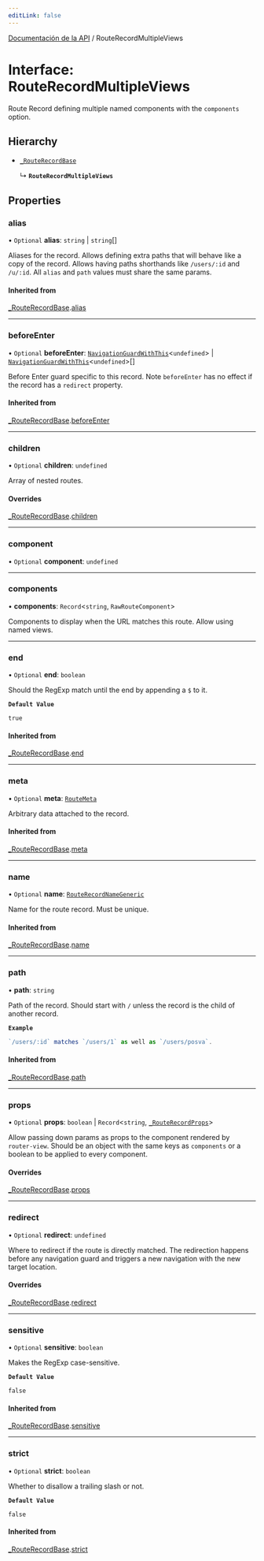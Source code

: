 ```yaml
---
editLink: false
---
```


[Documentación de la API](../index.md) / RouteRecordMultipleViews

# Interface: RouteRecordMultipleViews

Route Record defining multiple named components with the `components` option.

## Hierarchy

- [`_RouteRecordBase`](RouteRecordBase.md)

  ↳ **`RouteRecordMultipleViews`**

## Properties

### alias

• `Optional` **alias**: `string` \| `string`[]

Aliases for the record. Allows defining extra paths that will behave like a
copy of the record. Allows having paths shorthands like `/users/:id` and
`/u/:id`. All `alias` and `path` values must share the same params.

#### Inherited from

[\_RouteRecordBase](RouteRecordBase.md).[alias](RouteRecordBase.md#alias)

---

### beforeEnter

• `Optional` **beforeEnter**: [`NavigationGuardWithThis`](NavigationGuardWithThis.md)\<`undefined`\> \| [`NavigationGuardWithThis`](NavigationGuardWithThis.md)\<`undefined`\>[]

Before Enter guard specific to this record. Note `beforeEnter` has no
effect if the record has a `redirect` property.

#### Inherited from

[\_RouteRecordBase](RouteRecordBase.md).[beforeEnter](RouteRecordBase.md#beforeEnter)

---

### children

• `Optional` **children**: `undefined`

Array of nested routes.

#### Overrides

[\_RouteRecordBase](RouteRecordBase.md).[children](RouteRecordBase.md#children)

---

### component

• `Optional` **component**: `undefined`

---

### components

• **components**: `Record`\<`string`, `RawRouteComponent`\>

Components to display when the URL matches this route. Allow using named views.

---

### end

• `Optional` **end**: `boolean`

Should the RegExp match until the end by appending a `$` to it.

**`Default Value`**

`true`

#### Inherited from

[\_RouteRecordBase](RouteRecordBase.md).[end](RouteRecordBase.md#end)

---

### meta

• `Optional` **meta**: [`RouteMeta`](RouteMeta.md)

Arbitrary data attached to the record.

#### Inherited from

[\_RouteRecordBase](RouteRecordBase.md).[meta](RouteRecordBase.md#meta)

---

### name

• `Optional` **name**: [`RouteRecordNameGeneric`](../index.md#RouteRecordNameGeneric)

Name for the route record. Must be unique.

#### Inherited from

[\_RouteRecordBase](RouteRecordBase.md).[name](RouteRecordBase.md#name)

---

### path

• **path**: `string`

Path of the record. Should start with `/` unless the record is the child of
another record.

**`Example`**

```ts
`/users/:id` matches `/users/1` as well as `/users/posva`.
```

#### Inherited from

[\_RouteRecordBase](RouteRecordBase.md).[path](RouteRecordBase.md#path)

---

### props

• `Optional` **props**: `boolean` \| `Record`\<`string`, [`_RouteRecordProps`](../index.md#_RouteRecordProps)\>

Allow passing down params as props to the component rendered by
`router-view`. Should be an object with the same keys as `components` or a
boolean to be applied to every component.

#### Overrides

[\_RouteRecordBase](RouteRecordBase.md).[props](RouteRecordBase.md#props)

---

### redirect

• `Optional` **redirect**: `undefined`

Where to redirect if the route is directly matched. The redirection happens
before any navigation guard and triggers a new navigation with the new
target location.

#### Overrides

[\_RouteRecordBase](RouteRecordBase.md).[redirect](RouteRecordBase.md#redirect)

---

### sensitive

• `Optional` **sensitive**: `boolean`

Makes the RegExp case-sensitive.

**`Default Value`**

`false`

#### Inherited from

[\_RouteRecordBase](RouteRecordBase.md).[sensitive](RouteRecordBase.md#sensitive)

---

### strict

• `Optional` **strict**: `boolean`

Whether to disallow a trailing slash or not.

**`Default Value`**

`false`

#### Inherited from

[\_RouteRecordBase](RouteRecordBase.md).[strict](RouteRecordBase.md#strict)
